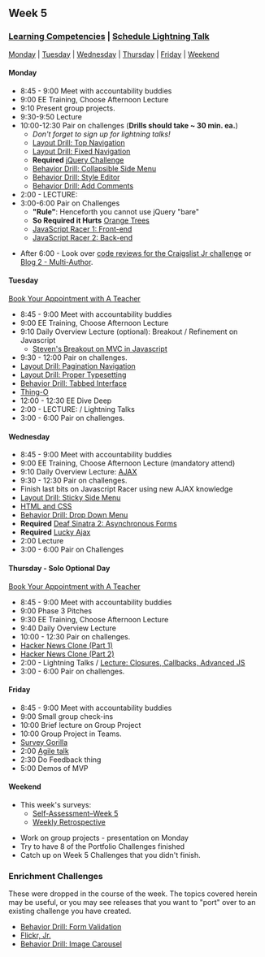 ## Week 5

### [Learning Competencies](learning-competencies/week-5-lc.md) | [Schedule Lightning Talk](lightning-talks/lt-week5.md)

[Monday](#monday) | [Tuesday](#tuesday) | [Wednesday](#wednesday) | [Thursday](#thursday) | [Friday](#friday) | [Weekend](#weekend)

#### Monday

* 8:45 - 9:00 Meet with accountability buddies
* 9:00  EE Training, Choose Afternoon Lecture
* 9:10 Present group projects.
* 9:30-9:50 Lecture
* 10:00-12:30 Pair on challenges (**Drills should take ~ 30 min. ea.**)
  * _Don't forget to sign up for lightning talks!_
  * [Layout Drill: Top Navigation](../../../layout-drill-top-navigation-challenge)
  * [Layout Drill: Fixed Navigation](../../../layout-drill-fixed-navigation-challenge)
  * **Required** [jQuery Challenge](../../../../jquery-challenge)
  * [Behavior Drill: Collapsible Side Menu](../../../../behavior-drill-collapsible-side-menu-challenge)
  * [Behavior Drill: Style Editor](../../../../behavior-drill-style-editor-challenge)
  * [Behavior Drill: Add Comments](../../../../behavior-drill-add-comments-challenge)
* 2:00 - LECTURE:
* 3:00-6:00 Pair on Challenges
  * **"Rule"**:  Henceforth you cannot use jQuery "bare"
  * **So Required it Hurts** [Orange Trees](../../../../orange-jasmine-challenge)
  * [JavaScript Racer 1: Front-end](../../../../javascript-racer-1-front-end-challenge)
  * [JavaScript Racer 2: Back-end](../../../../javascript-racer-2-back-end-challenge)
- After 6:00 - Look over [code reviews for the Craigslist Jr challenge](./code-review/craigslist.md) or [Blog 2 - Multi-Author](./code-review/blog-2.md).


#### Tuesday

[Book Your Appointment with A Teacher](https://www.google.com/calendar/selfsched?sstoken=UU9SNjlTQXNyNlRkfGRlZmF1bHR8ODNkZjllYzVmZGNmZWQ4MDY3ZWFjMWM1MWM0Y2U2Njc)


* 8:45 - 9:00 Meet with accountability buddies
* 9:00  EE Training, Choose Afternoon Lecture
* 9:10 Daily Overview Lecture (optional): Breakout / Refinement on Javascript
  * [Steven's Breakout on MVC in Javascript](../../../../orange-jasmine-challenge/tree/sgharms-refactor-oranges-to-mvc)
* 9:30 - 12:00 Pair on challenges.
 * [Layout Drill: Pagination Navigation](../../../../layout-drill-pagination-navigation-challenge)
 * [Layout Drill: Proper Typesetting](../../../../layout-drill-proper-typesetting-challenge)
 * [Behavior Drill: Tabbed Interface](../../../../behavior-drill-tabbed-interface-challenge)
 * [Thing-O](../../../../thing-o-challenge)
* 12:00 - 12:30 EE Dive Deep
* 2:00 - LECTURE: / Lightning Talks
* 3:00 - 6:00 Pair on challenges.

#### Wednesday

* 8:45 - 9:00 Meet with accountability buddies
* 9:00  EE Training, Choose Afternoon Lecture  (mandatory attend)
* 9:10 Daily Overview Lecture: [AJAX](lecture-notes/ajax.md)
* 9:30 - 12:30 Pair on challenges.
 * Finish last bits on Javascript Racer using new AJAX knowledge
 * [Layout Drill: Sticky Side Menu](../../../../layout-drill-sticky-side-menu-challenge)
 * [HTML and CSS](../../../../html-and-css-challenge)
 * [Behavior Drill: Drop Down Menu](../../../../behavior-drill-drop-down-menu-challenge)
 * **Required** [Deaf Sinatra 2: Asynchronous Forms](../../../../deaf-sinatra-2-asynchronous-forms-challenge)
 * **Required** [Lucky Ajax](../../../../lucky-ajax-challenge)
* 2:00 Lecture
* 3:00 - 6:00 Pair on Challenges


#### Thursday  - Solo Optional Day

[Book Your Appointment with A Teacher]( https://www.google.com/calendar/selfsched?sstoken=UUR5OG9kZlBFOFFBfGRlZmF1bHR8MTUwNDM0YjRiMDFjMzhhNWYyZjA3NjQwZDlkNjY0MGM)

* 8:45 - 9:00 Meet with accountability buddies
* 9:00 Phase 3 Pitches
* 9:30  EE Training, Choose Afternoon Lecture
* 9:40 Daily Overview Lecture
* 10:00 - 12:30 Pair on challenges.
 * [Hacker News Clone (Part 1)](../../../../hacker-news-clone-part-1-challenge)
 * [Hacker News Clone (Part 2)](../../../../hacker-news-clone-part-2-challenge)
* 2:00 - Lightning Talks / [Lecture: Closures, Callbacks, Advanced JS](lecture-notes/closures_lecture)
* 3:00 - 6:00 Pair on challenges.

#### Friday

* 8:45 - 9:00 Meet with accountability buddies
* 9:00 Small group check-ins
* 10:00 Brief lecture on Group Project
* 10:00 Group Project in Teams.
 * [Survey Gorilla](../../../../survey-gorilla-challenge)
* 2:00 [Agile talk](lecture-notes/agile.md)
* 2:30 Do Feedback thing
* 5:00 Demos of MVP

#### Weekend

- This week's surveys:
  - [Self-Assessment–Week 5](https://docs.google.com/forms/d/1B-Mizej_hfiFCX76aey-HlCXwga1_0KpYuCSMZLBS1I/viewform)
  - [Weekly Retrospective](http://bit.ly/sfretro)
* Work on group projects - presentation on Monday
* Try to have 8 of the Portfolio Challenges finished
* Catch up on Week 5 Challenges that you didn't finish.

### Enrichment Challenges

These were dropped in the course of the week.  The topics covered herein may be
useful, or you may see releases that you want to "port" over to an existing
challenge you have created.

 * [Behavior Drill: Form Validation](../../../../behavior-drill-form-validation-challenge)
 * [Flickr, Jr.](../../../../flickr-jr-challenge)
 * [Behavior Drill: Image Carousel](../../../../behavior-drill-image-carousel-challenge)
